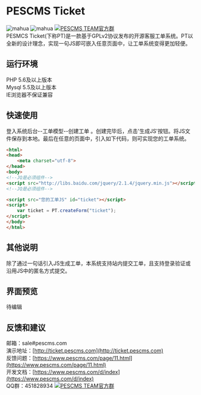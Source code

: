 # PESCMS Ticket  
![mahua](https://img.shields.io/github/tag/lazyphp/PESCMS-Ticket.svg) ![mahua](https://img.shields.io/github/license/lazyphp/PESCMS-Ticket.svg) <a target="_blank" href="http://shang.qq.com/wpa/qunwpa?idkey=70b9d382c5751b7b64117191a71d083fbab885f1fb7c009f0dc427851300be3a"><img border="0" src="http://pub.idqqimg.com/wpa/images/group.png" alt="PESCMS TEAM官方群" title="PESCMS TEAM官方群"></a>     
PESMCS Ticket(下称PT)是一款基于GPLv2协议发布的开源客服工单系统。PT以全新的设计理念，实现一句JS即可嵌入任意页面中，让工单系统变得更加轻便。  

## 运行环境
PHP 5.6及以上版本  
Mysql 5.5及以上版本  
IE浏览器不保证兼容  

## 快速使用  
登入系统后台--工单模型--创建工单 。创建完毕后，点击'生成JS'按钮。将JS文件保存到本地。最后在任意的页面中，引入如下代码，则可实现您的工单系统。  
  
```html
<html>
<head>
    <meta charset="utf-8">
</head>
<body>
<!--JQ是必须组件-->
<script src="http://libs.baidu.com/jquery/2.1.4/jquery.min.js"></script>
<!--JQ是必须组件-->

<script src="您的工单JS" id="ticket"></script>
<script>
    var ticket = PT.createForm("ticket");
</script>
</body>
</html>
```

## 其他说明  
除了通过一句话引入JS生成工单，本系统支持站内提交工单，且支持登录验证或沿用JS中的匿名方式提交。  

## 界面预览  
待编辑  

## 反馈和建议  
邮箱：sale#pescms.com  
演示地址：[http://ticket.pescms.com](http://ticket.pescms.com)  
反馈问题：[https://www.pescms.com/page/11.html](https://www.pescms.com/page/11.html)  
开发文档：[https://www.pescms.com/d/index](https://www.pescms.com/d/index)  
QQ群：451828934 <a target="_blank" href="http://shang.qq.com/wpa/qunwpa?idkey=70b9d382c5751b7b64117191a71d083fbab885f1fb7c009f0dc427851300be3a"><img border="0" src="http://pub.idqqimg.com/wpa/images/group.png" alt="PESCMS TEAM官方群" title="PESCMS TEAM官方群"></a> 